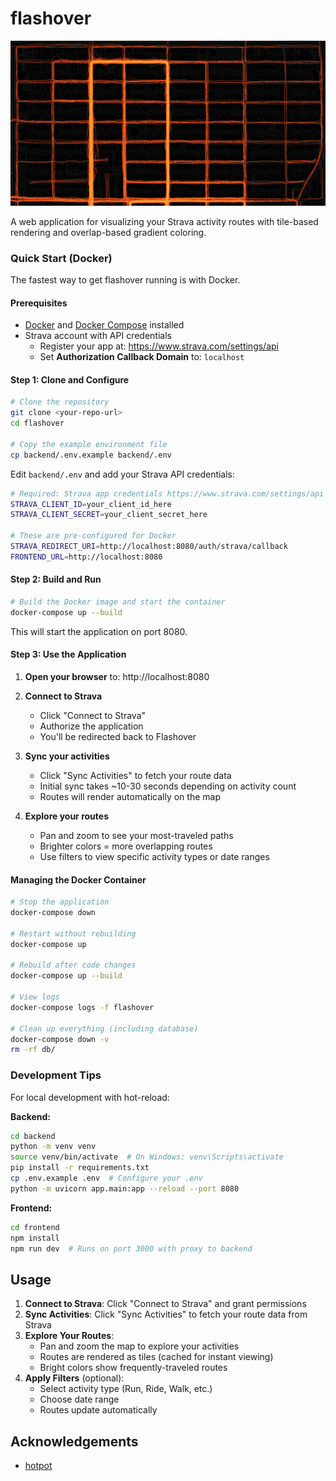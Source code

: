 # flashover

![Flashover Heatmap Example](heatmap.png)

A web application for visualizing your Strava activity routes with tile-based rendering and overlap-based gradient coloring.

### Quick Start (Docker)

The fastest way to get flashover running is with Docker.

#### Prerequisites

- [Docker](https://docs.docker.com/get-docker/) and [Docker Compose](https://docs.docker.com/compose/install/) installed
- Strava account with API credentials
  - Register your app at: https://www.strava.com/settings/api
  - Set **Authorization Callback Domain** to: `localhost`

#### Step 1: Clone and Configure

```bash
# Clone the repository
git clone <your-repo-url>
cd flashover

# Copy the example environment file
cp backend/.env.example backend/.env
```

Edit `backend/.env` and add your Strava API credentials:

```bash
# Required: Strava app credentials https://www.strava.com/settings/api 
STRAVA_CLIENT_ID=your_client_id_here
STRAVA_CLIENT_SECRET=your_client_secret_here

# These are pre-configured for Docker
STRAVA_REDIRECT_URI=http://localhost:8080/auth/strava/callback
FRONTEND_URL=http://localhost:8080
```

#### Step 2: Build and Run

```bash
# Build the Docker image and start the container
docker-compose up --build
```

This will start the application on port 8080.

#### Step 3: Use the Application

1. **Open your browser** to: http://localhost:8080

2. **Connect to Strava**
   - Click "Connect to Strava"
   - Authorize the application
   - You'll be redirected back to Flashover

3. **Sync your activities**
   - Click "Sync Activities" to fetch your route data
   - Initial sync takes ~10-30 seconds depending on activity count
   - Routes will render automatically on the map

4. **Explore your routes**
   - Pan and zoom to see your most-traveled paths
   - Brighter colors = more overlapping routes
   - Use filters to view specific activity types or date ranges

#### Managing the Docker Container

```bash
# Stop the application
docker-compose down

# Restart without rebuilding
docker-compose up

# Rebuild after code changes
docker-compose up --build

# View logs
docker-compose logs -f flashover

# Clean up everything (including database)
docker-compose down -v
rm -rf db/
```

### Development Tips

For local development with hot-reload:

**Backend:**
```bash
cd backend
python -m venv venv
source venv/bin/activate  # On Windows: venv\Scripts\activate
pip install -r requirements.txt
cp .env.example .env  # Configure your .env
python -m uvicorn app.main:app --reload --port 8080
```

**Frontend:**
```bash
cd frontend
npm install
npm run dev  # Runs on port 3000 with proxy to backend
```

## Usage

1. **Connect to Strava**: Click "Connect to Strava" and grant permissions
2. **Sync Activities**: Click "Sync Activities" to fetch your route data from Strava
3. **Explore Your Routes**:
   - Pan and zoom the map to explore your activities
   - Routes are rendered as tiles (cached for instant viewing)
   - Bright colors show frequently-traveled routes
4. **Apply Filters** (optional):
   - Select activity type (Run, Ride, Walk, etc.)
   - Choose date range
   - Routes update automatically

## Acknowledgements
 - [hotpot](github.com/erik/hotpot)
